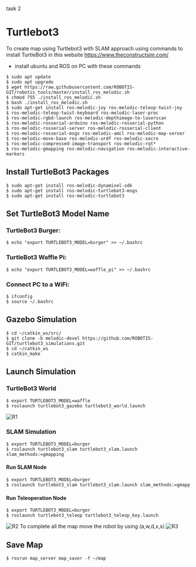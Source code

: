 task 2
# Turtlebot3
To create map using Turtlebot3 with SLAM approach using commands to install TurtleBot3 in this website https://www.theconstructsim.com/
- install ubuntu and ROS on PC with these commands
```
$ sudo apt update
$ sudo apt upgrade
$ wget https://raw.githubusercontent.com/ROBOTIS-GIT/robotis_tools/master/install_ros_melodic.sh
$ chmod 755 ./install_ros_melodic.sh
$ bash ./install_ros_melodic.sh
$ sudo apt-get install ros-melodic-joy ros-melodic-teleop-twist-joy
$ ros-melodic-teleop-twist-keyboard ros-melodic-laser-proc
$ ros-melodic-rgbd-launch ros-melodic-depthimage-to-laserscan
$ ros-melodic-rosserial-arduino ros-melodic-rosserial-python
$ ros-melodic-rosserial-server ros-melodic-rosserial-client
$ ros-melodic-rosserial-msgs ros-melodic-amcl ros-melodic-map-server
$ ros-melodic-move-base ros-melodic-urdf ros-melodic-xacro
$ ros-melodic-compressed-image-transport ros-melodic-rqt*
$ ros-melodic-gmapping ros-melodic-navigation ros-melodic-interactive-markers
```
## Install TurtleBot3 Packages

```
$ sudo apt-get install ros-melodic-dynamixel-sdk
$ sudo apt-get install ros-melodic-turtlebot3-msgs
$ sudo apt-get install ros-melodic-turtlebot3
```
## Set TurtleBot3 Model Name
### TurtleBot3 Burger:
```
$ echo "export TURTLEBOT3_MODEL=burger" >> ~/.bashrc
```
### TurtleBot3 Waffle Pi:
```
$ echo "export TURTLEBOT3_MODEL=waffle_pi" >> ~/.bashrc
```
### Connect PC to a WiFi:
```
$ ifconfig
$ source ~/.bashrc
```
## Gazebo Simulation
```
$ cd ~/catkin_ws/src/
$ git clone -b melodic-devel https://github.com/ROBOTIS-GIT/turtlebot3_simulations.git
$ cd ~/catkin_ws
$ catkin_make
````
## Launch Simulation 

### TurtleBot3 World
```
$ export TURTLEBOT3_MODEL=waffle
$ roslaunch turtlebot3_gazebo turtlebot3_world.launch
```
![R1](https://user-images.githubusercontent.com/85528449/125207183-8e46b300-e293-11eb-8581-8e488ee032a1.png)

### SLAM Simulation
```
$ export TURTLEBOT3_MODEL=burger
$ roslaunch turtlebot3_slam turtlebot3_slam.launch slam_methods:=gmapping
```
#### Run SLAM Node
```
$ export TURTLEBOT3_MODEL=burger
$ roslaunch turtlebot3_slam turtlebot3_slam.launch slam_methods:=gmapp
```
#### Run Teleoperation Node
```
$ export TURTLEBOT3_MODEL=burger
$ roslaunch turtlebot3_teleop turtlebot3_teleop_key.launch
```
![R2](https://user-images.githubusercontent.com/85528449/125207067-ecbf6180-e292-11eb-8922-7d17d04262ea.png)
To complete all the map move the robot by using (a,w,d,x,s)
![R3](https://user-images.githubusercontent.com/85528449/125207079-f2b54280-e292-11eb-970d-c7d6e57841e9.png)

## Save Map
```
$ rosrun map_server map_saver -f ~/map
```
